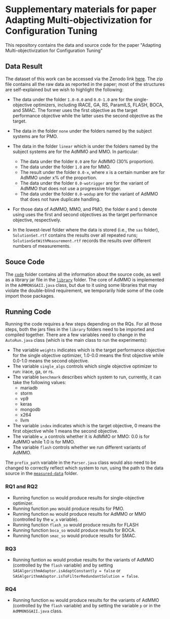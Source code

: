 # Supplementary materials for paper Adapting Multi-objectivization for Configuration Tuning
This repository contains the data and source code for the paper "Adapting Multi-objectivization for Configuration Tuning"




## Data Result

The dataset of this work can be accessed via the Zenodo link [here](https://zenodo.org/record/6522292). The zip file contains all the raw data as reported in the paper; most of the structures are self-explained but we wish to highlight the following:

* The data under the folder `1.0-0.0` and `0.0-1.0` are for the single-objective optimizers, including IRACE, GA, RS, ParamILS, FLASH, BOCA, and SMAC. The former uses the first objective as the target performance objective while the latter uses the second objective as the target.

* The data in the folder `none` under the folders named by the subject systems are for PMO.

* The data in the folder `linear` which is under the folders named by the subject systems are for the AdMMO and MMO. In particular:

  * The data under the folder `0.0` are for AdMMO (30% proportion).
  * The data under the folder `1.0` are for MMO.
  * The result under the folder `0.0-x`, where x is a certain number are for AdMMO under x% of the proportion.
  * The data under the folder `0.0-wotrigger` are for the variant of AdMMO that does not use a progressive trigger.
  * The data under the folder `0.0-wodup` are for the variant of AdMMO that does not have duplicate handling.

* For those data of AdMMO, MMO, and PMO, the folder `0` and `1` denote using uses the first and second objectives as the target performance objective, respectively.

* In the lowest-level folder where the data is stored (i.e., the `sas` folder), `SolutionSet.rtf` contains the results over all repeated runs; `SolutionSetWithMeasurement.rtf` records the results over different numbers of measurements.

## Souce Code

The [`code`](https://github.com/3c23/admmo/tree/main/code) folder contains all the information about the source code, as well as a library jar file in the [`library`](https://github.com/3c23/admmo/tree/main/library) folder. The core of AdMMO is implemented in the `AdMMONSGAII.java` class, but due to it using some libraries that may violate the double-blind requirement, we temporarily hide some of the code import those packages.

## Running Code

Running the code requires a few steps depending on the RQs. For all those steps, both the jars files in the `library` folders need to be imported and compiled together. There are a few variables need to change in the `AutoRun.java` class (which is the main class to run the experiments):

* The variable `weights` indicates which is the target performance objective for the single objective optimizer, 1.0-0.0 means the first objective while 0.0-1.0 means the second objective.
* The variable `single_algs` controls which single objective optimizer to run: irace, ga, or rs.
* The variable `benchmark` describes which system to run, currently, it can take the following values:
  * mariadb
  * storm
  * vp9
  * keras
  * mongodb
  * x264
  * llvm
* The variable `index` indicates which is the target objective, 0 means the first objective while 1 means the second objective.
* The variable `w_a` controls whether it is AdMMO or MMO: 0.0 is for AdMMO while 1.0 is for MMO.
* The variable `flash` controls whether we run different variants of AdMMO.

The `prefix_path` variable in the `Parser.java` class would also need to be changed to correctly reflect which system to run, using the path to the data source in the [`measured-data`](https://github.com/3c23/admmo/tree/main/measured-data) folder. 

### RQ1 and RQ2

* Running function `so` would produce results for single-objective optimizer.
* Running function `pmo` would produce results for PMO.
* Running function `mo` would produce results for AdMMO or MMO (controlled by the `w_a` variable).
* Running function `flash_so` would produce results for FLASH
* Running function `boca_so` would produce results for BOCA.
* Running function `smac_so` would produce results for SMAC.

### RQ3

* Running funtion `mo` would produe results for the variants of AdMMO (controlled by the `flash` variable) and by setting `SASAlgorithmAdaptor.isAdaptConstantly = false` or `SASAlgorithmAdaptor.isToFilterRedundantSolution = false`.

### RQ4

* Running function `mo` would produce results for the variants of AdMMO (controlled by the `flash` variable) and by setting the variable `p` or in the `AdMMONSGAII.java` class.
